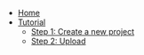 <!-- docs/_sidebar.md -->

* [Home](/README.md)
* [Tutorial](/tutorial/)
    * [Step 1: Create a new project](/tutorial/?id=step-1-create-a-new-project)
    * [Step 2: Upload](/tutorial/?id=step-2-upload)

